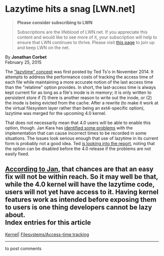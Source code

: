 # Lazytime hits a snag [LWN.net]

> **Please consider subscribing to LWN**
> 
> Subscriptions are the lifeblood of LWN.net. If you appreciate this content and would like to see more of it, your subscription will help to ensure that LWN continues to thrive. Please visit [this page](/Promo/nst-nag1/subscribe) to join up and keep LWN on the net. 

By **Jonathan Corbet**  
February 25, 2015 

The ["lazytime" concept](/Articles/621046/) was first posted by Ted Ts'o in November 2014. It attempts to address the performance costs of tracking the access time of each file while maintaining a more accurate notion of the last access time than the "relatime" option provides. In short, the last-access time is always kept current for as long as a file's inode is in memory; it is only written to persistent store if (1) there is another reason to write out the inode, or (2) the inode is being evicted from the cache. After a rewrite (to make it work at the virtual filesystem layer rather than being an ext4-specific option), lazytime was merged for the upcoming 4.0 kernel. 

That does not necessarily mean that 4.0 users will be able to enable this option, though. Jan Kara has [identified some problems](/Articles/634804/) with the implementation that can cause incorrect times to be recorded in some situations. The issues look serious enough that use of lazytime in its current form is probably not a good idea. Ted [is looking into the report](/Articles/634805/), noting that the option can be disabled before the 4.0 release if the problems are not easily fixed. 

[According to Jan](/Articles/634806/), that chances are that an easy fix will not be within reach. So it may well be that, while the 4.0 kernel will have the lazytime code, users will not yet have access to it. Having kernel features work as intended before exposing them to users is one thing developers cannot be lazy about.  
Index entries for this article  
---  
[Kernel](/Kernel/Index)| [Filesystems/Access-time tracking](/Kernel/Index#Filesystems-Access-time_tracking)  
  


* * *

to post comments 
